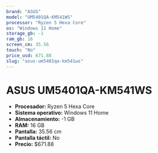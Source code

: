 ```yaml
---
brand: "ASUS"
model: "UM5401QA-KM541WS"
processor: "Ryzen 5 Hexa Core"
os: "Windows 11 Home"
storage_gb: -1
ram_gb: 16
screen_cm: 35.56
touch: "No"
price_usd: 671.88
slug: "asus-um5401qa-km541ws"
---
```


# ASUS UM5401QA-KM541WS

- **Procesador:** Ryzen 5 Hexa Core
- **Sistema operativo:** Windows 11 Home
- **Almacenamiento:** -1 GB
- **RAM:** 16 GB
- **Pantalla:** 35.56 cm
- **Pantalla táctil:** No
- **Precio:** $671.88
